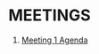 # MEETINGS

1. [Meeting 1 Agenda](https://docs.google.com/document/d/1l6EyOyYNJdL5NdNChvFTPVkYWadch3x4P39bkgV3HjY/edit?usp=sharing)
